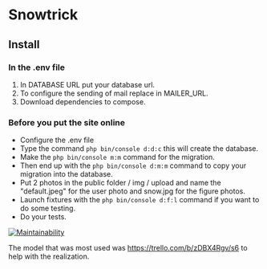# Snowtrick
## Install

### In the .env file
1. In DATABASE URL put your database url.
2. To configure the sending of mail replace in MAILER_URL.
3. Download dependencies to compose.

### Before you put the site online
* Configure the .env file
* Type the command `php bin/console d:d:c` this will create the database.
* Make the `php bin/console m:m` command for the migration.
* Then end up with the `php bin/console d:m:m` command to copy your migration into the database.
* Put 2 photos in the public folder / img / upload and name the "default.jpeg" for the user photo and snow.jpg for the figure photos.
* Launch fixtures with the `php bin/console d:f:l` command if you want to do some testing.
* Do your tests.


[![Maintainability](https://api.codeclimate.com/v1/badges/70ae098e35c31eaae3d1/maintainability)](https://codeclimate.com/github/Monsieur76/S6/maintainability)

The model that was most used was https://trello.com/b/zDBX4Rgv/s6 to help with the realization.
